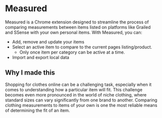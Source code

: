 # Measured

Measured is a Chrome extension designed to streamline the process of comparing measurements between items listed on platforms like Grailed and SSense with your own personal items. With Measured, you can:
 - Add, remove and update your items
 - Select an active item to compare to the current pages listing/product.
     - Only once item per category can be active at a time.
 - Import and export local data

## Why I made this 

Shopping for clothes online can be a challenging task, especially when it comes to understanding how a particular item will fit. This challenge becomes even more pronounced in the world of niche clothing, where standard sizes can vary significantly from one brand to another. Comparing clothing measurements to items of your own is one the most reliable means of determining the fit of an item.
